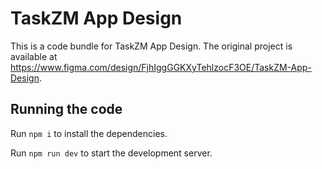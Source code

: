 
  # TaskZM App Design

  This is a code bundle for TaskZM App Design. The original project is available at https://www.figma.com/design/FjhIggGGKXyTehlzocF3OE/TaskZM-App-Design.

  ## Running the code

  Run `npm i` to install the dependencies.

  Run `npm run dev` to start the development server.
  